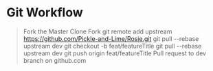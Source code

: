 # Git Workflow #
  > Fork the Master
  > Clone Fork
  > git remote add upstream https://github.com/Pickle-and-Lime/Rosie.git
  > git pull --rebase upstream dev
  > git checkout -b feat/featureTitle
  > git pull --rebase upstream dev
  > git push origin feat/featureTitle
  > Pull request to dev branch on github.com